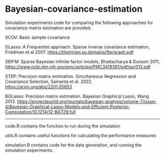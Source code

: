 # Bayesian-covariance-estimation
 
Simulation experiments code for comparing the following approaches for covariance matrix estimation are provided. 

SCOV: Basic sample covariance

GLasso: A Frequentist approach. Sparse inverse covariance estimation, Friedman et al 2007. https://tibshirani.su.domains/ftp/graph.pdf

SBIFM: Sparse Bayesian infinite factor models, Bhattacharya & Dunson 2011, https://www.ncbi.nlm.nih.gov/pmc/articles/PMC3419391/pdf/asr013.pdf

STEP: Precision matrix estimation. Simultaneous Regression and Covariance Selection, Samanta et al. 2022. https://arxiv.org/abs/2201.05653

BGLasso: Precision matrix estimation. Bayesian Graphical Lasso, Wang 2012. https://projecteuclid.org/journals/bayesian-analysis/volume-7/issue-4/Bayesian-Graphical-Lasso-Models-and-Efficient-Posterior-Computation/10.1214/12-BA729.full


----------------------------------------------

code.R contains the function to run during the simulation

utils.R contains useful functions for calculating the performance measures

simulation.R contains code for the data generation, and running the simulation experiments. 
